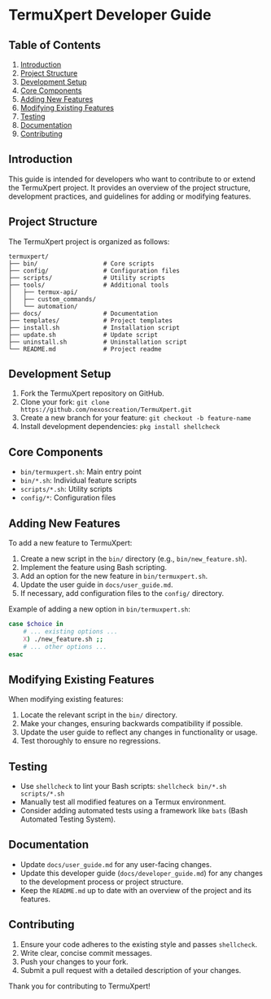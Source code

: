 # TermuXpert Developer Guide

## Table of Contents
1. [Introduction](#introduction)
2. [Project Structure](#project-structure)
3. [Development Setup](#development-setup)
4. [Core Components](#core-components)
5. [Adding New Features](#adding-new-features)
6. [Modifying Existing Features](#modifying-existing-features)
7. [Testing](#testing)
8. [Documentation](#documentation)
9. [Contributing](#contributing)

## Introduction

This guide is intended for developers who want to contribute to or extend the TermuXpert project. It provides an overview of the project structure, development practices, and guidelines for adding or modifying features.

## Project Structure

The TermuXpert project is organized as follows:

```
termuxpert/
├── bin/                  # Core scripts
├── config/               # Configuration files
├── scripts/              # Utility scripts
├── tools/                # Additional tools
│   ├── termux-api/
│   ├── custom_commands/
│   └── automation/
├── docs/                 # Documentation
├── templates/            # Project templates
├── install.sh            # Installation script
├── update.sh             # Update script
├── uninstall.sh          # Uninstallation script
└── README.md             # Project readme
```

## Development Setup

1. Fork the TermuXpert repository on GitHub.
2. Clone your fork: `git clone https://github.com/nexoscreation/TermuXpert.git`
3. Create a new branch for your feature: `git checkout -b feature-name`
4. Install development dependencies: `pkg install shellcheck`

## Core Components

- `bin/termuxpert.sh`: Main entry point
- `bin/*.sh`: Individual feature scripts
- `scripts/*.sh`: Utility scripts
- `config/*`: Configuration files

## Adding New Features

To add a new feature to TermuXpert:

1. Create a new script in the `bin/` directory (e.g., `bin/new_feature.sh`).
2. Implement the feature using Bash scripting.
3. Add an option for the new feature in `bin/termuxpert.sh`.
4. Update the user guide in `docs/user_guide.md`.
5. If necessary, add configuration files to the `config/` directory.

Example of adding a new option in `bin/termuxpert.sh`:

```bash
case $choice in
    # ... existing options ...
    X) ./new_feature.sh ;;
    # ... other options ...
esac
```

## Modifying Existing Features

When modifying existing features:

1. Locate the relevant script in the `bin/` directory.
2. Make your changes, ensuring backwards compatibility if possible.
3. Update the user guide to reflect any changes in functionality or usage.
4. Test thoroughly to ensure no regressions.

## Testing

- Use `shellcheck` to lint your Bash scripts: `shellcheck bin/*.sh scripts/*.sh`
- Manually test all modified features on a Termux environment.
- Consider adding automated tests using a framework like `bats` (Bash Automated Testing System).

## Documentation

- Update `docs/user_guide.md` for any user-facing changes.
- Update this developer guide (`docs/developer_guide.md`) for any changes to the development process or project structure.
- Keep the `README.md` up to date with an overview of the project and its features.

## Contributing

1. Ensure your code adheres to the existing style and passes `shellcheck`.
2. Write clear, concise commit messages.
3. Push your changes to your fork.
4. Submit a pull request with a detailed description of your changes.

Thank you for contributing to TermuXpert!